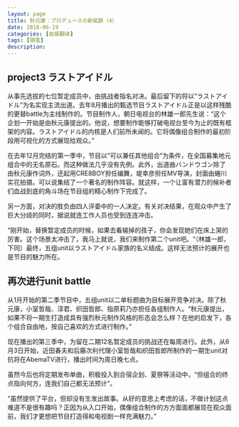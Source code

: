 ```yaml
---
layout: page
title: 秋元康：プロデュースの新鉱脈（4）
date: 2018-06-19
categories: [自娱翻译]
tags: [随笔]
description: 
---
```




## project3 ラストアイドル

从事先选拔的七位暂定成员中，由挑战者指名对决。最后留下的将以“ラストアイドル”为名实现主流出道。去年8月播出的甄选节目ラストアイドル正是以这样残酷的更替battle为主线制作的。节目制作人，朝日电视台的林雄一郎先生说：“这个企划一开始是由秋元康提出的。他说，想要制作能够打破电视台至今为止的既有框架的内容。ラストアイドル的内核是人们前所未闻的。它将偶像组合制作的最初阶段用可视化的方式展现给观众。”


在去年12月完结的第一季中，节目以“可以兼任其他组合”为条件，在全国募集地元组合中的无名原石。而这种做法几乎没有先例。此外，出道曲バンドウゴン除了由秋元康作词外，还起用CRE8BOY担任编舞，堤幸彦担任MV导演，封面由蜷川实花拍摄。可以说集结了一个著名的制作阵容。就这样，一个让富有潜力的候补者们血战到底的角斗场在节目组的精心制作下完成了。

另一方面，对决的胜负由四人评委中的一人决定。有关对决结果，在观众中产生了巨大分歧的同时，据说就连工作人员也受到连连冲击。


“刚开始，替换暂定成员的时候，如果去看输掉的孩子，你会发现她们在床上哭的厉害。这个场景太冲击了，我马上就说，我们来制作第二个unit吧。“（林雄一郎，下同）最终，五组unit以ラストアイドル家族的名义结成。这样无法预计的展开也是节目的魅力所在。

## 再次进行unit battle

从1月开始的第二季节目中，五组unit以二单标题曲为目标展开竞争对决。除了秋元康，小室哲哉、淳君、织田哲郎、指原莉乃亦担任各组制作人。“秋元康提出，如果不将一期生打造成具有强烈秋元制作风格的形态会怎么样？在他的启发下，各个组合自由地，按自己喜欢的方式进行制作。”

现在播出的第三季中，为留在二期12名暂定成员的挑战还在每周进行。此外，从6月3日开始，近田春夫和后藤次利代理小室哲哉和织田哲郎所制作的一期生unit对抗将在AbemaTV进行，播出时间为周日晚七点。

虽然今后也将定期发布单曲，积极投入到合宿企划、夏祭等活动中，“但组合的终点指向何方，连我们自己都无法预计”。


“虽然提供了平台，但却没有生发出故事。从好的意思上考虑的话，不做计划这点难道不是很有趣吗？正因为从入口开始，偶像组合制作的方方面面都展现在观众面前，我们才更想把节目打造得和电视剧一样充满魅力。”



